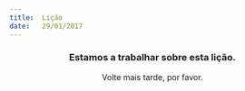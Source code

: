 ```yaml
---
title:  Lição
date:   29/01/2017
---
```


### <center>Estamos a trabalhar sobre esta lição.</center>
<center>Volte mais tarde, por favor.</center>